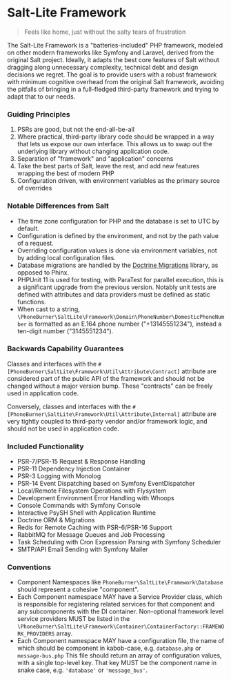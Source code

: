 # Salt-Lite Framework

> Feels like home, just without the salty tears of frustration

The Salt-Lite Framework is a "batteries-included" PHP framework, modeled on other
modern frameworks like Symfony and Laravel, derived from the original Salt project.
Ideally, it adapts the best core features of Salt without dragging along unnecessary
complexity, technical debt and design decisions we regret. The goal is to provide
users with a robust framework with minimum cognitive overhead from the original
Salt framework, avoiding the pitfalls of bringing in a full-fledged third-party
framework and trying to adapt that to our needs.

### Guiding Principles

1. PSRs are good, but not the end-all-be-all
2. Where practical, third-party library code should be wrapped in a way that lets us expose our own interface. This
   allows us to swap out the underlying library without changing application code.
3. Separation of "framework" and "application" concerns
4. Take the best parts of Salt, leave the rest, and add new features wrapping the best of modern PHP
5. Configuration driven, with environment variables as the primary source of overrides

### Notable Differences from Salt

- The time zone configuration for PHP and the database is set to UTC by default.
- Configuration is defined by the environment, and not by the path value of a request.
- Overriding configuration values is done via environment variables, not by adding local configuration files.
- Database migrations are handled by
  the [Doctrine Migrations](https://www.doctrine-project.org/projects/migrations.html) library, as opposed to Phinx.
- PHPUnit 11 is used for testing, with ParaTest for parallel execution, this is
  a significant upgrade from the previous version. Notably unit tests are defined
  with attributes and data providers must be defined as static functions.
- When cast to a string, `\PhoneBurner\SaltLite\Framework\Domain\PhoneNumber\DomesticPhoneNumber` is formatted as an
  E.164 phone number ("+13145551234"), instead a ten-digit number ("3145551234").

### Backwards Capability Guarantees

Classes and interfaces with the `#[PhoneBurner\SaltLite\Framework\Util\Attribute\Contract]` attribute
are considered part of the public API of the framework and should not be changed without
a major version bump. These "contracts" can be freely used in application code.

Conversely, classes and interfaces with the `#[PhoneBurner\SaltLite\Framework\Util\Attribute\Internal]`
attribute are very tightly coupled to third-party vendor and/or framework logic,
and should not be used in application code.

### Included Functionality

- PSR-7/PSR-15 Request & Response Handling
- PSR-11 Dependency Injection Container
- PSR-3 Logging with Monolog
- PSR-14 Event Dispatching based on Symfony EventDispatcher
- Local/Remote Filesystem Operations with Flysystem
- Development Environment Error Handling with Whoops
- Console Commands with Symfony Console
- Interactive PsySH Shell with Application Runtime
- Doctrine ORM & Migrations
- Redis for Remote Caching with PSR-6/PSR-16 Support
- RabbitMQ for Message Queues and Job Processing
- Task Scheduling with Cron Expression Parsing with Symfony Scheduler
- SMTP/API Email Sending with Symfony Mailer

### Conventions

- Component Namespaces like `PhoneBurner\SaltLite\Framework\Database` should represent
a cohesive "component".
- Each Component namespace MAY have a Service Provider class, which is responsible for
registering related services for that component and any subcomponents with the DI container.
Non-optional framework level service providers MUST be listed in the
`\PhoneBurner\SaltLite\Framework\Container\ContainerFactory::FRAMEWORK_PROVIDERS` array.
- Each Component namespace MAY have a configuration file, the name of which should be
component in kabob-case, e.g. `database.php` or `message-bus.php` This file should 
return an array of configuration values, with a single top-level key. That key 
MUST be the component name in snake case, e.g. `'database'` or `'message_bus'`.